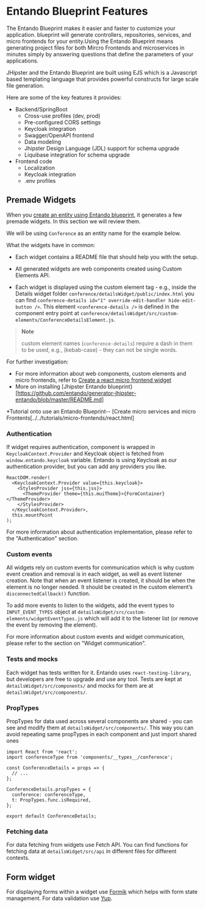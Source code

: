 # Entando Blueprint Features

The Entando Blueprint makes it easier and faster to customize your application. blueprint will generate controllers, repositories, services, and micro frontends for your entity.Using the Entando Blueprint means generating project files for both Mircro Frontends and microservices in minutes simply by answering questions that define the parameters of your applications. 

JHipster and the Entando Blueprint are built using EJS which is a Javascript based templating language that provides powerful constructs for large scale file generation. 

Here are some of the key features it provides:

* Backend/SpringBoot
  * Cross-use profiles (dev, prod)
  * Pre-configured CORS settings
  * Keycloak integration 
  * Swagger/OpenAPI frontend
  * Data modeling 
  * Jhipster Design Language (JDL) support for schema upgrade
  * Liquibase integration for schema upgrade
* Frontend code
  * Localization
  * Keycloak integration
  * .env profiles


## Premade Widgets
When you [create an entity using Entando blueprint](../../backend-developers/generate-microservices-and-micro-frontends.md), it generates a few
premade widgets. In this section we will review them.

We will be using `Conference` as an entity name for the example below.

What the widgets have in common:
* Each widget contains a README file that should help you with the setup.

* All generated widgets are web components created using Custom Elements
API.

* Each widget is displayed using the custom element tag - e.g., inside the
Details widget folder `conference/detailsWidget/public/index.html` you
can find
`conference-details id="1" override-edit-handler hide-edit-button />`.
This element `<conference-details />` is defined in the component entry
point at
`conference/detailsWidget/src/custom-elements/ConferenceDetailsElement.js`.

> **Note**
>
> custom element names (`conference-details`) require a dash in them to
> be used, e.g., (kebab-case) - they can not be single words.

For further investigation:
* For more information about web components, custom elements and micro
frontends, refer to [Create a react micro frontend widget](../../tutorials/micro-frontends/react.html)
* More on installing [Jhipster Entando blueprint}[https://github.com/entando/generator-jhipster-entando/blob/master/README.md]

*Tutorial onto use an Entando Blueprint-- [Create micro services and micro Frontents[../../tutorials/micro-frontends/react.html]


### Authentication

If widget requires authentication, component is wrapped in
`KeycloakContext.Provider` and Keycloak object is fetched from
`window.entando.keycloak` variable. Entando is using Keycloak as our
authentication provider, but you can add any providers you like.

    ReactDOM.render(
      <KeycloakContext.Provider value={this.keycloak}>
        <StylesProvider jss={this.jss}>
          <ThemeProvider theme={this.muiTheme}>{FormContainer}</ThemeProvider>
        </StylesProvider>
      </KeycloakContext.Provider>,
      this.mountPoint
    );

For more information about authentication implementation, please refer
to the "Authentication" section.

### Custom events

All widgets rely on custom events for communication which is why custom
event creation and removal is in each widget, as well as event listener
creation. Note that when an event listener is created, it should be when
the element is no longer needed. It should be created in the custom
element’s `disconnectedCallback()` function.

To add more events to listen to the widgets, add the event types to
`INPUT_EVENT_TYPES` object at
`detailsWidget/src/custom-elements/widgetEventTypes.js` which will add
it to the listener list (or remove the event by removing the element).

For more information about custom events and widget communication,
please refer to the section on "Widget communication".

### Tests and mocks

Each widget has tests written for it. Entando uses
`react-testing-library`, but developers are free to upgrade and use any
tool. Tests are kept at `detailsWidget/src/components/` and mocks for
them are at `detailsWidget/src/components/`.

### PropTypes

PropTypes for data used across several components are shared - you can
see and modify them at `detailsWidget/src/components/`. This way you can
avoid repeating same propTypes in each component and just import shared
ones

    import React from 'react';
    import conferenceType from 'components/__types__/conference';

    const ConferenceDetails = props => {
      // ...
    };

    ConferenceDetails.propTypes = {
      conference: conferenceType,
      t: PropTypes.func.isRequired,
    };

    export default ConferenceDetails;

### Fetching data

For data fetching from widgets use Fetch API. You can find functions for
fetching data at `detailsWidget/src/api` in different files for
different contexts.

## Form widget

For displaying forms within a widget use
[Formik](https://jaredpalmer.com/formik) which helps with form state
management. For data validation use
[Yup](https://github.com/jquense/yup).

